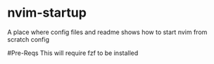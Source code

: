 # nvim-startup
A place where config files and readme shows how to start nvim from scratch config

#Pre-Reqs
This will require fzf to be installed
